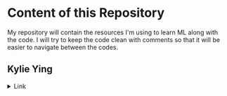 # Content of this Repository

My repository will contain the resources I'm using to learn ML along with the code. 
I will try to keep the code clean with comments so that it will be easier to navigate between the codes.

## Kylie Ying

<details>
  <summary>Link</summary>
  
  -[YouTube Link](https://www.youtube.com/watch?v=i_LwzRVP7bg&list=PLWKjhJtqVAblStefaz_YOVpDWqcRScc2s)
  -[Google Colab Link](https://colab.research.google.com/drive/16w3TDn_tAku17mum98EWTmjaLHAJcsk0?usp=sharing#scrollTo=Iln2KK3g5irY)

</details>
